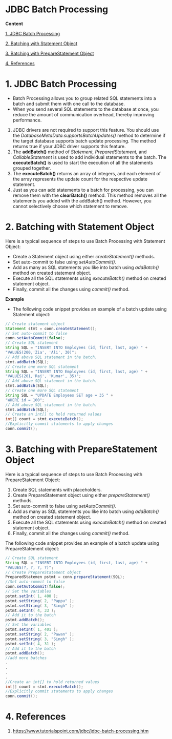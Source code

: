 # JDBC Batch Processing

**Content**

[1. JDBC Batch Processing](#1-jdbc-batch-processing)

[2. Batching with Statement Object](#2-batching-with-statement-object)

[3. Batching with PrepareStatement Object](#3-batching-with-preparestatement-object)

[4. References](#4-references)

# 1. JDBC Batch Processing

-   Batch Processing allows you to group related SQL statements into a batch and submit them with one call to the database.
-   When you send several SQL statements to the database at once, you reduce the amount of communication overhead, thereby improving performance.
1.  JDBC drivers are not required to support this feature. You should use the *DatabaseMetaData.supportsBatchUpdates()* method to determine if the target database supports batch update processing. The method returns true if your JDBC driver supports this feature.
2.  The **addBatch()** method of *Statement, PreparedStatement,* and *CallableStatement* is used to add individual statements to the batch. The **executeBatch()** is used to start the execution of all the statements grouped together.
3.  The **executeBatch()** returns an array of integers, and each element of the array represents the update count for the respective update statement.
4.  Just as you can add statements to a batch for processing, you can remove them with the **clearBatch()** method. This method removes all the statements you added with the addBatch() method. However, you cannot selectively choose which statement to remove.

# 2. Batching with Statement Object

Here is a typical sequence of steps to use Batch Processing with Statement Object:

-   Create a Statement object using either *createStatement()* methods.
-   Set auto-commit to false using *setAutoCommit()*.
-   Add as many as SQL statements you like into batch using *addBatch()* method on created statement object.
-   Execute all the SQL statements using *executeBatch()* method on created statement object.
-   Finally, commit all the changes using *commit()* method.

**Example**

-   The following code snippet provides an example of a batch update using Statement object:

```java
// Create statement object
Statement stmt = conn.createStatement();
// Set auto-commit to false
conn.setAutoCommit(false);
// Create SQL statement
String SQL = "INSERT INTO Employees (id, first, last, age) " +
"VALUES(200,'Zia', 'Ali', 30)";
// Add above SQL statement in the batch.
stmt.addBatch(SQL);
// Create one more SQL statement
String SQL = "INSERT INTO Employees (id, first, last, age) " +
"VALUES(201,'Raj', 'Kumar', 35)";
// Add above SQL statement in the batch.
stmt.addBatch(SQL);
// Create one more SQL statement
String SQL = "UPDATE Employees SET age = 35 " +
"WHERE id = 100";
// Add above SQL statement in the batch.
stmt.addBatch(SQL);
// Create an int[] to hold returned values
int[] count = stmt.executeBatch();
//Explicitly commit statements to apply changes
conn.commit();
```

# 3. Batching with PrepareStatement Object

Here is a typical sequence of steps to use Batch Processing with PrepareStatement Object:

1.  Create SQL statements with placeholders.
2.  Create PrepareStatement object using either *prepareStatement()* methods.
3.  Set auto-commit to false using *setAutoCommit()*.
4.  Add as many as SQL statements you like into batch using *addBatch()* method on created statement object.
5.  Execute all the SQL statements using *executeBatch()* method on created statement object.
6.  Finally, commit all the changes using *commit()* method.

The following code snippet provides an example of a batch update using PrepareStatement object:

```java
// Create SQL statement
String SQL = "INSERT INTO Employees (id, first, last, age) " +
"VALUES(?, ?, ?, ?)";
// Create PrepareStatement object
PreparedStatemen pstmt = conn.prepareStatement(SQL);
//Set auto-commit to false
conn.setAutoCommit(false);
// Set the variables
pstmt.setInt( 1, 400 );
pstmt.setString( 2, "Pappu" );
pstmt.setString( 3, "Singh" );
pstmt.setInt( 4, 33 );
// Add it to the batch
pstmt.addBatch();
// Set the variables
pstmt.setInt( 1, 401 );
pstmt.setString( 2, "Pawan" );
pstmt.setString( 3, "Singh" );
pstmt.setInt( 4, 31 );
// Add it to the batch
pstmt.addBatch();
//add more batches
.
.
.
.
//Create an int[] to hold returned values
int[] count = stmt.executeBatch();
//Explicitly commit statements to apply changes
conn.commit();
```

# 4. References

1.  https://www.tutorialspoint.com/jdbc/jdbc-batch-processing.htm
